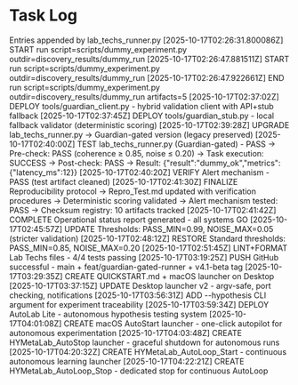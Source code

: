 # Task Log

Entries appended by lab_techs_runner.py
[2025-10-17T02:26:31.800086Z] START run script=scripts/dummy_experiment.py outdir=discovery_results/dummy_run
[2025-10-17T02:26:47.881511Z] START run script=scripts/dummy_experiment.py outdir=discovery_results/dummy_run
[2025-10-17T02:26:47.922661Z] END run script=scripts/dummy_experiment.py outdir=discovery_results/dummy_run artifacts=5
[2025-10-17T02:37:02Z] DEPLOY tools/guardian_client.py - hybrid validation client with API+stub fallback
[2025-10-17T02:37:45Z] DEPLOY tools/guardian_stub.py - local fallback validator (deterministic scoring)
[2025-10-17T02:39:28Z] UPGRADE lab_techs_runner.py → Guardian-gated version (legacy preserved)
[2025-10-17T02:40:00Z] TEST lab_techs_runner.py (Guardian-gated) - PASS
  → Pre-check: PASS (coherence ≥ 0.85, noise ≤ 0.20)
  → Task execution: SUCCESS
  → Post-check: PASS
  → Result: {"result":"dummy_ok","metrics":{"latency_ms":12}}
[2025-10-17T02:40:20Z] VERIFY Alert mechanism - PASS (test artifact cleaned)
[2025-10-17T02:41:30Z] FINALIZE Reproducibility protocol
  → Repro_Test.md updated with verification procedures
  → Deterministic scoring validated
  → Alert mechanism tested: PASS
  → Checksum registry: 10 artifacts tracked
[2025-10-17T02:41:42Z] COMPLETE Operational status report generated - all systems GO
[2025-10-17T02:45:57Z] UPDATE Thresholds: PASS_MIN=0.99, NOISE_MAX=0.05 (stricter validation)
[2025-10-17T02:48:12Z] RESTORE Standard thresholds: PASS_MIN=0.85, NOISE_MAX=0.20
[2025-10-17T02:51:45Z] LINT+FORMAT Lab Techs files - 4/4 tests passing
[2025-10-17T03:19:25Z] PUSH GitHub successful - main + feat/guardian-gated-runner + v4.1-beta tag
[2025-10-17T03:29:35Z] CREATE QUICKSTART.md + macOS launcher on Desktop
[2025-10-17T03:37:15Z] UPDATE Desktop launcher v2 - argv-safe, port checking, notifications
[2025-10-17T03:56:31Z] ADD --hypothesis CLI argument for experiment traceability
[2025-10-17T03:59:34Z] DEPLOY AutoLab Lite - autonomous hypothesis testing system
[2025-10-17T04:01:08Z] CREATE macOS AutoStart launcher - one-click autopilot for autonomous experimentation
[2025-10-17T04:03:48Z] CREATE HYMetaLab_AutoStop launcher - graceful shutdown for autonomous runs
[2025-10-17T04:20:32Z] CREATE HYMetaLab_AutoLoop_Start - continuous autonomous learning launcher
[2025-10-17T04:22:21Z] CREATE HYMetaLab_AutoLoop_Stop - dedicated stop for continuous AutoLoop

